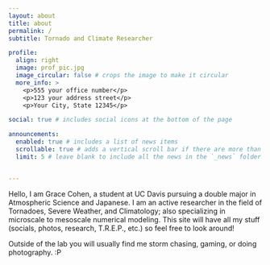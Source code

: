 ```yaml
---
layout: about
title: about
permalink: /
subtitle: Tornado and Climate Researcher

profile:
  align: right
  image: prof_pic.jpg
  image_circular: false # crops the image to make it circular
  more_info: >
    <p>555 your office number</p>
    <p>123 your address street</p>
    <p>Your City, State 12345</p>

social: true # includes social icons at the bottom of the page

announcements:
  enabled: true # includes a list of news items
  scrollable: true # adds a vertical scroll bar if there are more than 3 news items
  limit: 5 # leave blank to include all the news in the `_news` folder


---
```


Hello, I am Grace Cohen, a student at UC Davis pursuing a double major in Atmospheric Science and Japanese. I am an active researcher in the field of Tornadoes, Severe Weather, and Climatology; also specializing in microscale to mesoscale numerical modeling. This site will have all my stuff (socials, photos, research, T.R.E.P., etc.) so feel free to look around!

Outside of the lab you will usually find me storm chasing, gaming, or doing photography. :P



